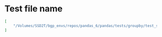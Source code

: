 # Test file name

```json
[
    "/Volumes/SSD2T/bgp_envs/repos/pandas_6/pandas/tests/groupby/test_size.py"
]
```
